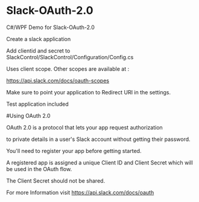 # Slack-OAuth-2.0
C#/WPF Demo for Slack-OAuth-2.0

Create a slack application 

Add clientid and secret to SlackControl/SlackControl/Configuration/Config.cs

Uses client scope. Other scopes are available at :

https://api.slack.com/docs/oauth-scopes

Make sure to point your application to Redirect URI in the settings.

Test application included 

#Using OAuth 2.0

OAuth 2.0 is a protocol that lets your app request authorization 

to private details in a user's Slack account without getting their password.

You'll need to register your app before getting started. 

A registered app is assigned a unique Client ID and Client Secret which will be used in the OAuth flow. 

The Client Secret should not be shared.

For more Information visit
https://api.slack.com/docs/oauth

